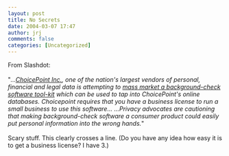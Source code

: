```yaml
---
layout: post
title: No Secrets
date: 2004-03-07 17:47
author: jrj
comments: false
categories: [Uncategorized]
---
```

From Slashdot:
<br />
<br />"*...<a href="http://www.siliconvalley.com/mld/siliconvalley/8115897.htm" target="_blank">ChoicePoint Inc.</a>, one of the nation's largest vendors of personal, financial and legal data is attempting to <a href="http://www.siliconvalley.com/mld/siliconvalley/8115897.htm" target="_blank">mass market a background-check software tool-kit</a> which can be used to tap into ChoicePoint's online databases. Choicepoint requires that you have a business license to run a small business to use this software... ...Privacy advocates are cautioning that making background-check software a consumer product could easily put personal information into the wrong hands.*"
<br />
<br />Scary stuff. This clearly crosses a line. (Do you have any idea how easy it is to get a business license? I have 3.)
